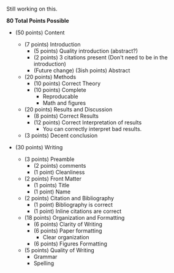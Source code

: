 

Still working on this. 

**80 Total Points Possible** 

- (50 points) Content
  - (7 points) Introduction
    - (5 points) Quality introduction (abstract?)
    - (2 points) 3 citations present (Don't need to be in the introduction)
    - (Future change) (3ish points) Abstract
  - (20 points) Methods
    - (10 points) Correct Theory
    - (10 points) Complete 
      - Reproducable
      - Math and figures
  - (20 points) Results and Discussion
    - (8 points) Correct Results
    - (12 points) Correct Interpretation of results
      - You can correctly interpret bad results. 
  - (3 points) Decent conclusion

- (30 points) Writing
  - (3 points) Preamble
    - (2 points) comments
    - (1 point) Cleanliness
  - (2 points) Front Matter
    - (1 points) Title
    - (1 point) Name
  - (2 points) Citation and Bibliography
    - (1 point) Bibliography is correct
    - (1 point) Inline citations are correct
  - (18 points) Organization and Formatting
    - (6 points) Clarity of Writing
    - (6 points) Paper formatting
      - Clear organization
    - (6 points) Figures Formatting
  - (5 points) Quality of Writing
    - Grammar
    - Spelling